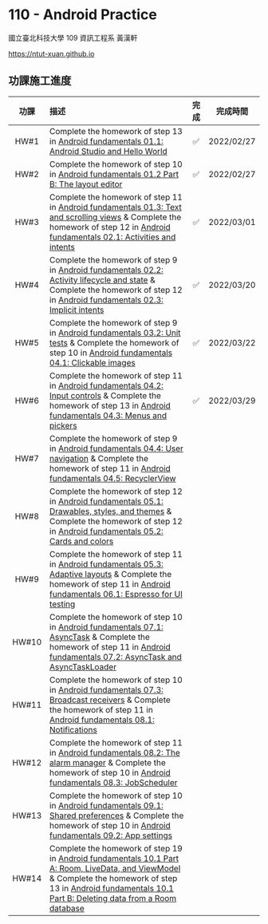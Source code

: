 # 110 - Android Practice

國立臺北科技大學 109 資訊工程系 黃漢軒

https://ntut-xuan.github.io



## 功課施工進度

| 功課  | 描述                                                         |        完成        |  完成時間  |
| :---: | :----------------------------------------------------------- | :----------------: | :--------: |
| HW#1  | Complete the homework of step 13 in [Android fundamentals 01.1: Android Studio and Hello World](https://codelabs.developers.google.com/codelabs/android-training-hello-world/#0) |         ✅          | 2022/02/27 |
| HW#2  | Complete the homework of step 10 in [Android fundamentals 01.2 Part B: The layout editor](https://codelabs.developers.google.com/codelabs/android-training-layout-editor-part-b/index.html?index=..%2F..%2Fandroid-training#9) |         ✅          | 2022/02/27 |
| HW#3  | Complete the homework of step 11 in [Android fundamentals 01.3: Text and scrolling views](https://codelabs.developers.google.com/codelabs/android-training-text-and-scrolling-views/index.html?index=..%2F..%2Fandroid-training#10) & Complete the homework of step 12 in [Android fundamentals 02.1: Activities and intents](https://codelabs.developers.google.com/codelabs/android-training-create-an-activity/index.html?index=..%2F..%2Fandroid-training#11) | :white_check_mark: | 2022/03/01 |
| HW#4  | Complete the homework of step 9 in [Android fundamentals 02.2: Activity lifecycle and state](https://codelabs.developers.google.com/codelabs/android-training-activity-lifecycle-and-state/index.html?index=..%2F..%2Fandroid-training#8) & Complete the homework of step 12 in [Android fundamentals 02.3: Implicit intents](https://codelabs.developers.google.com/codelabs/android-training-activity-with-implicit-intent/index.html?index=..%2F..%2Fandroid-training#11) | :white_check_mark: | 2022/03/20 |
| HW#5  | Complete the homework of step 9 in [Android fundamentals 03.2: Unit tests](https://codelabs.developers.google.com/codelabs/android-training-unit-tests/index.html?index=..%2F..%2Fandroid-training#8) & Complete the homework of step 10 in [Android fundamentals 04.1: Clickable images](https://codelabs.developers.google.com/codelabs/android-training-clickable-images/index.html?index=..%2F..%2Fandroid-training#9) | :white_check_mark: | 2022/03/22 |
| HW#6  | Complete the homework of step 11 in [Android fundamentals 04.2: Input controls](https://codelabs.developers.google.com/codelabs/android-training-input-controls/index.html?index=..%2F..%2Fandroid-training#10) & Complete the homework of step 13 in [Android fundamentals 04.3: Menus and pickers](https://codelabs.developers.google.com/codelabs/android-training-menus-and-pickers/index.html?index=..%2F..%2Fandroid-training#12) | :white_check_mark: | 2022/03/29 |
| HW#7  | Complete the homework of step 9 in [Android fundamentals 04.4: User navigation](https://codelabs.developers.google.com/codelabs/android-training-provide-user-navigation/index.html?index=..%2F..%2Fandroid-training#8) & Complete the homework of step 11 in [Android fundamentals 04.5: RecyclerView](https://codelabs.developers.google.com/codelabs/android-training-create-recycler-view/index.html?index=..%2F..%2Fandroid-training#10) |                    |            |
| HW#8  | Complete the homework of step 12 in [Android fundamentals 05.1: Drawables, styles, and themes](https://codelabs.developers.google.com/codelabs/android-training-drawables-styles-and-themes/index.html?index=..%2F..%2Fandroid-training#11) & Complete the homework of step 12 in [Android fundamentals 05.2: Cards and colors](https://codelabs.developers.google.com/codelabs/android-training-cards-and-colors/index.html?index=..%2F..%2Fandroid-training#11) |                    |            |
| HW#9  | Complete the homework of step 11 in [Android fundamentals 05.3: Adaptive layouts](https://codelabs.developers.google.com/codelabs/android-training-adaptive-layouts/index.html?index=..%2F..%2Fandroid-training#10) & Complete the homework of step 11 in [Android fundamentals 06.1: Espresso for UI testing](https://codelabs.developers.google.com/codelabs/android-training-espresso-for-ui-testing/#10) |                    |            |
| HW#10 | Complete the homework of step 10 in [Android fundamentals 07.1: AsyncTask](https://codelabs.developers.google.com/codelabs/android-training-create-asynctask/index.html?index=..%2F..%2Fandroid-training#9) & Complete the homework of step 11 in [Android fundamentals 07.2: AsyncTask and AsyncTaskLoader](https://codelabs.developers.google.com/codelabs/android-training-asynctask-asynctaskloader/index.html?index=..%2F..%2Fandroid-training#10) |                    |            |
| HW#11 | Complete the homework of step 10 in [Android fundamentals 07.3: Broadcast receivers](https://codelabs.developers.google.com/codelabs/android-training-broadcast-receivers/index.html?index=..%2F..%2Fandroid-training#9) & Complete the homework of step 11 in [Android fundamentals 08.1: Notifications](https://codelabs.developers.google.com/codelabs/android-training-notifications/index.html?index=..%2F..%2Fandroid-training#10) |                    |            |
| HW#12 | Complete the homework of step 11 in [Android fundamentals 08.2: The alarm manager](https://codelabs.developers.google.com/codelabs/android-training-alarm-manager/index.html?index=..%2F..%2Fandroid-training#10) & Complete the homework of step 10 in [Android fundamentals 08.3: JobScheduler](https://codelabs.developers.google.com/codelabs/android-training-job-scheduler/index.html?index=..%2F..%2Fandroid-training#9) |                    |            |
| HW#13 | Complete the homework of step 10 in [Android fundamentals 09.1: Shared preferences](https://codelabs.developers.google.com/codelabs/android-training-shared-preferences/index.html?index=..%2F..%2Fandroid-training#9) & Complete the homework of step 10 in [Android fundamentals 09.2: App settings](https://codelabs.developers.google.com/codelabs/android-training-adding-settings-to-app/index.html?index=..%2F..%2Fandroid-training#9) |                    |            |
| HW#14 | Complete the homework of step 19 in [Android fundamentals 10.1 Part A: Room, LiveData, and ViewModel](https://codelabs.developers.google.com/codelabs/android-training-livedata-viewmodel/index.html?index=../../android-training#18) & Complete the homework of step 13 in [Android fundamentals 10.1 Part B: Deleting data from a Room database](https://codelabs.developers.google.com/codelabs/android-training-room-delete-data/index.html?index=../../android-training#12) |                    |            |